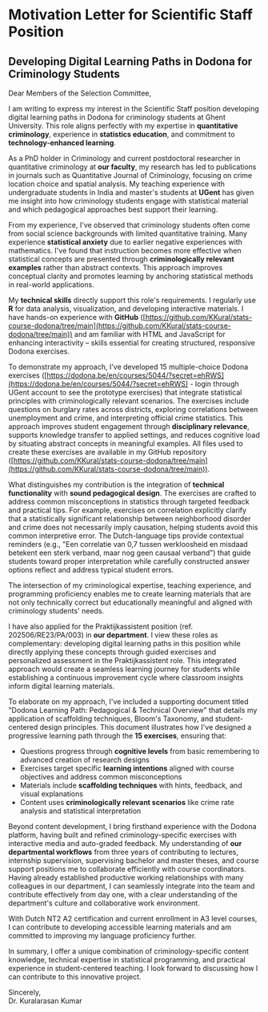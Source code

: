 # Motivation Letter for Scientific Staff Position
## Developing Digital Learning Paths in Dodona for Criminology Students

Dear Members of the Selection Committee,

I am writing to express my interest in the Scientific Staff position developing digital learning paths in Dodona for criminology students at Ghent University. This role aligns perfectly with my expertise in **quantitative criminology**, experience in **statistics education**, and commitment to **technology-enhanced learning**.

As a PhD holder in Criminology and current postdoctoral researcher in quantitative criminology at **our faculty**, my research has led to publications in journals such as Quantitative Journal of Criminology, focusing on crime location choice and spatial analysis. My teaching experience with undergraduate students in India and master's students at **UGent** has given me insight into how criminology students engage with statistical material and which pedagogical approaches best support their learning.

From my experience, I've observed that criminology students often come from social science backgrounds with limited quantitative training. Many experience **statistical anxiety** due to earlier negative experiences with mathematics. I've found that instruction becomes more effective when statistical concepts are presented through **criminologically relevant examples** rather than abstract contexts. This approach improves conceptual clarity and promotes learning by anchoring statistical methods in real-world applications.

My **technical skills** directly support this role's requirements. I regularly use **R** for data analysis, visualization, and developing interactive materials. I have hands-on experience with **GitHub** ([https://github.com/KKural/stats-course-dodona/tree/main](https://github.com/KKural/stats-course-dodona/tree/main)) and am familiar with HTML and JavaScript for enhancing interactivity – skills essential for creating structured, responsive Dodona exercises.

To demonstrate my approach, I've developed 15 multiple-choice Dodona exercises ([https://dodona.be/en/courses/5044/?secret=ehRWS](https://dodona.be/en/courses/5044/?secret=ehRWS) - login through UGent account to see the prototype exercises) that integrate statistical principles with criminologically relevant scenarios. The exercises include questions on burglary rates across districts, exploring correlations between unemployment and crime, and interpreting official crime statistics. This approach improves student engagement through **disciplinary relevance**, supports knowledge transfer to applied settings, and reduces cognitive load by situating abstract concepts in meaningful examples. All files used to create these exercises are available in my GitHub repository ([https://github.com/KKural/stats-course-dodona/tree/main](https://github.com/KKural/stats-course-dodona/tree/main)).

What distinguishes my contribution is the integration of **technical functionality** with **sound pedagogical design**. The exercises are crafted to address common misconceptions in statistics through targeted feedback and practical tips. For example, exercises on correlation explicitly clarify that a statistically significant relationship between neighborhood disorder and crime does not necessarily imply causation, helping students avoid this common interpretive error. The Dutch-language tips provide contextual reminders (e.g., "Een correlatie van 0,7 tussen werkloosheid en misdaad betekent een sterk verband, maar nog geen causaal verband") that guide students toward proper interpretation while carefully constructed answer options reflect and address typical student errors.

The intersection of my criminological expertise, teaching experience, and programming proficiency enables me to create learning materials that are not only technically correct but educationally meaningful and aligned with criminology students' needs.

I have also applied for the Praktijkassistent position (ref. 202506/RE23/PA/003) in **our department**. I view these roles as complementary: developing digital learning paths in this position while directly applying these concepts through guided exercises and personalized assessment in the Praktijkassistent role. This integrated approach would create a seamless learning journey for students while establishing a continuous improvement cycle where classroom insights inform digital learning materials.

To elaborate on my approach, I've included a supporting document titled "Dodona Learning Path: Pedagogical & Technical Overview" that details my application of scaffolding techniques, Bloom's Taxonomy, and student-centered design principles. This document illustrates how I've designed a progressive learning path through the **15 exercises**, ensuring that:

- Questions progress through **cognitive levels** from basic remembering to advanced creation of research designs
- Exercises target specific **learning intentions** aligned with course objectives and address common misconceptions
- Materials include **scaffolding techniques** with hints, feedback, and visual explanations
- Content uses **criminologically relevant scenarios** like crime rate analysis and statistical interpretation

Beyond content development, I bring firsthand experience with the Dodona platform, having built and refined criminology-specific exercises with interactive media and auto-graded feedback. My understanding of **our departmental workflows** from three years of contributing to lectures, internship supervision, supervising bachelor and master theses, and course support positions me to collaborate efficiently with course coordinators. Having already established productive working relationships with many colleagues in our department, I can seamlessly integrate into the team and contribute effectively from day one, with a clear understanding of the department's culture and collaborative work environment.

With Dutch NT2 A2 certification and current enrollment in A3 level courses, I can contribute to developing accessible learning materials and am committed to improving my language proficiency further.

In summary, I offer a unique combination of criminology-specific content knowledge, technical expertise in statistical programming, and practical experience in student-centered teaching. I look forward to discussing how I can contribute to this innovative project.

Sincerely,  
Dr. Kuralarasan Kumar